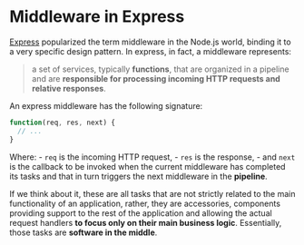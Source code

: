 # Middleware in Express

[Express](http://expressjs.com) popularized the term middleware in the Node.js world, binding it to a very specific design pattern.
In express, in fact, a middleware represents:
> a set of services, typically __functions__, that are organized in a pipeline and are
__responsible for processing incoming HTTP requests and relative responses__.

An express middleware has the following signature:
```javascript
function(req, res, next) {
  // ...
}
```
Where:
    - `req` is the incoming HTTP request,
    - `res` is the response,
    - and `next` is the callback to be invoked when the current middleware has completed its tasks and that in turn triggers the next middleware in the __pipeline__.
    
If we think about it, these are all tasks that are not strictly related to the main functionality of an application,
rather, they are accessories, components providing support to the rest of the application and
allowing the actual request handlers __to focus only on their main business logic__.
Essentially, those tasks are __software in the middle__.